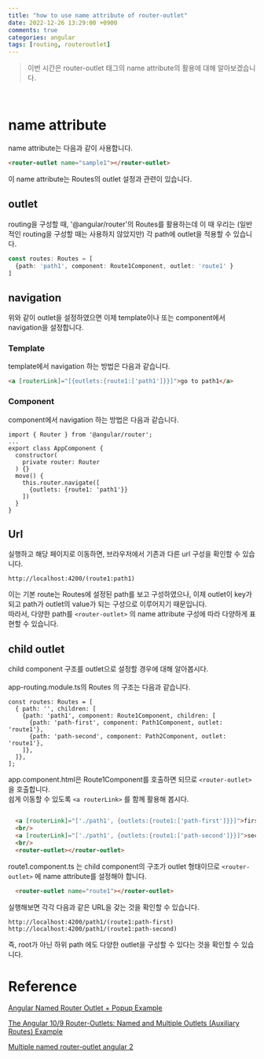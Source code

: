 ```yaml
---
title: "how to use name attribute of router-outlet"
date: 2022-12-26 13:29:00 +0900
comments: true
categories: angular
tags: [routing, routeroutlet]
---
```


> 이번 시간은 router-outlet 태그의 name attribute의 활용에 대해 알아보겠습니다.

<br/>

# name attribute
name attribute는 다음과 같이 사용합니다.

```html
<router-outlet name="sample1"></router-outlet>
```

이 name attribute는 Routes의 outlet 설정과 관련이 있습니다.


## outlet

routing을 구성할 때, '@angular/router'의 Routes를 활용하는데 이 때 우리는 (일반적인 routing을 구성할 때는 사용하지 않았지만) 각 path에 outlet을 적용할 수 있습니다.

```ts
const routes: Routes = [
  {path: 'path1', component: Route1Component, outlet: 'route1' }
]
```

## navigation

위와 같이 outlet을 설정하였으면 이제 template이나 또는 component에서 navigation을 설정합니다.

### Template

template에서 navigation 하는 방법은 다음과 같습니다.

```html
<a [routerLink]="[{outlets:{route1:['path1']}}]">go to path1</a>
```

### Component

component에서 navigation 하는 방법은 다음과 같습니다.

```tsx
import { Router } from '@angular/router';
...
export class AppComponent {
  constructor(
    private router: Router
  ) {}
  move() {
    this.router.navigate([
      {outlets: {route1: 'path1'}}
    ])
  }
}
```

## Url

실행하고 해당 페이지로 이동하면, 브라우저에서 기존과 다른 url 구성을 확인할 수 있습니다.

```
http://localhost:4200/(route1:path1)
```

이는 기본 route는 Routes에 설정된 path를 보고 구성하였으나, 이제 outlet이 key가 되고 path가 outlet의 value가 되는 구성으로 이루어지기 때문입니다.<br/>
따라서, 다양한 path를 `<router-outlet>` 의 name attribute 구성에 따라 다양하게 표현할 수 있습니다.


## child outlet
child component 구조를 outlet으로 설정할 경우에 대해 알아봅시다.<br/>
<br/>
app-routing.module.ts의 Routes 의 구조는 다음과 같습니다.
```tsx
const routes: Routes = [
  { path: '', children: [
    {path: 'path1', component: Route1Component, children: [
      {path: 'path-first', component: Path1Component, outlet: 'route1'},
      {path: 'path-second', component: Path2Component, outlet: 'route1'},
    ]},
  ]},
];
```

app.component.html은 Route1Component를 호출하면 되므로 `<router-outlet>` 을 호출합니다.<br/>
쉽게 이동할 수 있도록 `<a routerLink>` 를 함께 활용해 봅시다.

```html

  <a [routerLink]="['./path1', {outlets:{route1:['path-first']}}]">first</a>
  <br/>
  <a [routerLink]="['./path1', {outlets:{route1:['path-second']}}]">second</a>
  <br/>
  <router-outlet></router-outlet>
 ```

route1.component.ts 는 child component의 구조가 outlet 형태이므로 `<router-outlet>` 에 name attribute를 설정해야 합니다.

```html
  <router-outlet name="route1"></router-outlet>
 ```

실행해보면 각각 다음과 같은 URL을 갖는 것을 확인할 수 있습니다.

```
http://localhost:4200/path1/(route1:path-first)
http://localhost:4200/path1/(route1:path-second)
```

즉, root가 아닌 하위 path 에도 다양한 outlet을 구성할 수 있다는 것을 확인할 수 있습니다.





# Reference

[Angular Named Router Outlet + Popup Example](https://www.concretepage.com/angular-2/angular-2-4-named-router-outlet-popup-example)

[The Angular 10/9 Router-Outlets: Named and Multiple Outlets (Auxiliary Routes) Example](https://www.techiediaries.com/angular-router-multiple-outlets/)

[Multiple named router-outlet angular 2](https://stackoverflow.com/questions/38038001/multiple-named-router-outlet-angular-2)
